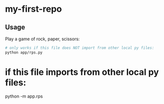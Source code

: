 # my-first-repo


## Usage

Play a game of rock, paper, scissors:

```sh
# only works if this file does NOT import from other local py files:
python app/rps.py
```

# if this file imports from other local py files:
python -m app.rps
```


